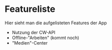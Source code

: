# Featureliste #

Hier sieht man die aufgelisteten Features der App


  * Nutzung der CW-API
  * Offline-"Arbeiten" (kommt noch)
  * "Medien"-Center